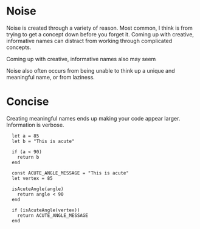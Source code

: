 
# Noise
  Noise is created through a variety of reason. Most common, I think is from trying to get a concept down before you forget it. Coming up with creative, informative names can distract from working through complicated concepts.

  Coming up with creative, informative names also may seem

  Noise also often occurs from being unable to think up a unique and meaningful name, or from laziness.

# Concise
  Creating meaningful names ends up making your code appear larger. Information is verbose.

  ```
    let a = 85
    let b = "This is acute"

    if (a < 90)
      return b
    end
  ```

  ```
    const ACUTE_ANGLE_MESSAGE = "This is acute"
    let vertex = 85

    isAcuteAngle(angle)
      return angle < 90
    end

    if (isAcuteAngle(vertex))
      return ACUTE_ANGLE_MESSAGE
    end
  ```
